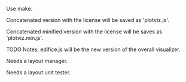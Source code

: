Use make.

Concatenated version with the license will be saved as 'plotviz.js'.

Concatenated minified version with the license will be saves 
as 'plotviz.min.js'.


TODO Notes:
edifice.js will be the new version of the overall visualizer.

Needs a layout manager.

Needs a layout unit tester.
